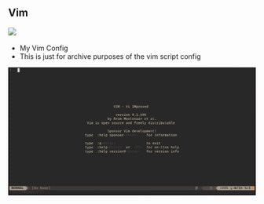 ## Vim 
![](https://img.shields.io/badge/Vim-Script-informational?style=flat&logo=VIM&color=181717)

- My Vim Config 
- This is just for archive purposes of the vim script config 

<p align="center">
  <a href="/" target="_blank" rel="noreferrer"><img src="https://github.com/aayushx402/Linux-Background/blob/main/swappy-20240709-232738.png" alt="my banner"></a>
</p>


